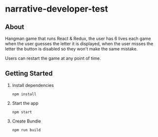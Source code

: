 # narrative-developer-test

## About

Hangman game that runs React & Redux, the user has 6 lives each game when the user guesses the letter it is displayed, when the user misses the letter the button is disabled so they won't make the same mistake.

Users can restart the game at any point of time.

## Getting Started


1. Install dependencies

    ```
    npm install
    ```

2. Start the app

    ```
    npm start
    ```

3. Create Bundle

    ```
    npm run build
    ```
